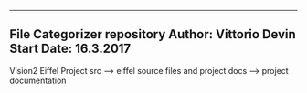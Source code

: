 ----------------------------
File Categorizer repository
    Author: Vittorio Devin
Start Date: 16.3.2017
----------------------------
Vision2 Eiffel Project
  src  --> eiffel source files and project
  docs --> project documentation
  
